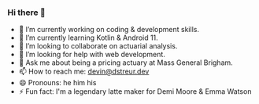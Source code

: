 ### Hi there 👋

- 🔭 I’m currently working on coding & development skills.
- 🌱 I’m currently learning Kotlin & Android 11.
- 👯 I’m looking to collaborate on actuarial analysis. 
- 🤔 I’m looking for help with web development. 
- 💬 Ask me about being a pricing actuary at Mass General Brigham. 
- 📫 How to reach me: devin@dstreur.dev
- 😄 Pronouns: he him his
- ⚡ Fun fact: I'm a legendary latte maker for Demi Moore & Emma Watson
